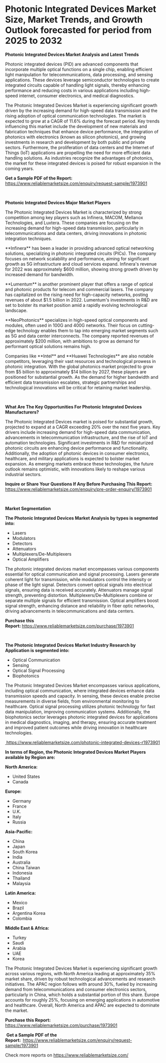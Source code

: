<p><h1>Photonic Integrated Devices Market Size, Market Trends, and Growth Outlook forecasted for period from 2025 to 2032</h1></p><p><strong>Photonic Integrated Devices Market Analysis and Latest Trends</strong></p>
<p><p>Photonic integrated devices (PID) are advanced components that incorporate multiple optical functions on a single chip, enabling efficient light manipulation for telecommunications, data processing, and sensing applications. These devices leverage semiconductor technologies to create integrated circuits capable of handling light signals, thereby enhancing performance and reducing costs in various applications including high-speed internet, consumer electronics, and medical diagnostics.</p><p>The Photonic Integrated Devices Market is experiencing significant growth driven by the increasing demand for high-speed data transmission and the rising adoption of optical communication technologies. The market is expected to grow at a CAGR of 11.6% during the forecast period. Key trends influencing this market include the development of new materials and fabrication techniques that enhance device performance, the integration of photonics with electronics (known as silicon photonics), and growing investments in research and development by both public and private sectors. Furthermore, the proliferation of data centers and the Internet of Things (IoT) applications are propelling the need for more efficient data handling solutions. As industries recognize the advantages of photonics, the market for these integrated devices is poised for robust expansion in the coming years.</p></p>
<p><strong>Get a Sample PDF of the Report:&nbsp;</strong> <a href="https://www.reliablemarketsize.com/enquiry/request-sample/1973901?utm_campaign=1898&utm_medium=2&utm_source=Github&utm_content=ia&utm_term=13022025&utm_id=photonic-integrated-devices">https://www.reliablemarketsize.com/enquiry/request-sample/1973901</a></p>
<p>&nbsp;</p>
<p><strong>Photonic Integrated Devices Major Market Players</strong></p>
<p><p>The Photonic Integrated Devices Market is characterized by strong competition among key players such as Infinera, MACOM, Mellanox Technologies, and Luxtera. These companies are focusing on the increasing demand for high-speed data transmission, particularly in telecommunications and data centers, driving innovations in photonic integration techniques.</p><p>**Infinera** has been a leader in providing advanced optical networking solutions, specializing in photonic integrated circuits (PICs). The company focuses on network scalability and performance, aiming for significant growth as 5G infrastructure and cloud services expand. Infinera's revenue for 2022 was approximately $600 million, showing strong growth driven by increased demand for bandwidth.</p><p>**Lumentum** is another prominent player that offers a range of optical and photonic products for telecom and commercial lasers. The company has capitalized on the rising need for high-capacity networks, posting revenues of about $1.5 billion in 2022. Lumentum's investments in R&D are set to bolster its market position amid a rapidly evolving technological landscape.</p><p>**NeoPhotonics** specializes in high-speed optical components and modules, often used in 100G and 400G networks. Their focus on cutting-edge technology enables them to tap into emerging market segments such as 5G and data center interconnects. The company reported revenues of approximately $200 million, with ambitions to grow as demand for performant optical solutions remains high.</p><p>Companies like **Intel** and **Huawei Technologies** are also notable competitors, leveraging their vast resources and technological prowess in photonic integration. With the global photonics market projected to grow from $5 billion to approximately $14 billion by 2027, these players are positioned for substantial growth. As the demand for higher bandwidth and efficient data transmission escalates, strategic partnerships and technological innovations will be critical for retaining market leadership.</p></p>
<p>&nbsp;</p>
<p><strong>What Are The Key Opportunities For Photonic Integrated Devices Manufacturers?</strong></p>
<p><p>The Photonic Integrated Devices market is poised for substantial growth, projected to expand at a CAGR exceeding 20% over the next five years. Key drivers include increasing demand for high-speed data communication, advancements in telecommunication infrastructure, and the rise of IoT and automation technologies. Significant investments in R&D for miniaturized photonic circuits are enhancing device performance and functionality. Additionally, the adoption of photonic devices in consumer electronics, healthcare, and military applications is expected to bolster market expansion. As emerging markets embrace these technologies, the future outlook remains optimistic, with innovations likely to reshape various industrial sectors.</p></p>
<p><strong>Inquire or Share Your Questions If Any Before Purchasing This Report:</strong> <a href="https://www.reliablemarketsize.com/enquiry/pre-order-enquiry/1973901?utm_campaign=1898&utm_medium=2&utm_source=Github&utm_content=ia&utm_term=13022025&utm_id=photonic-integrated-devices">https://www.reliablemarketsize.com/enquiry/pre-order-enquiry/1973901</a></p>
<p>&nbsp;</p>
<p><strong>Market Segmentation</strong></p>
<p><strong>The Photonic Integrated Devices Market Analysis by types is segmented into:</strong></p>
<p><ul><li>Lasers</li><li>Modulators</li><li>Detectors</li><li>Attenuators</li><li>Multiplexers/De-Multiplexers</li><li>Optical Amplifiers</li></ul></p>
<p><p>The photonic integrated devices market encompasses various components essential for optical communication and signal processing. Lasers generate coherent light for transmission, while modulators control the intensity or phase of the light signal. Detectors convert optical signals into electrical signals, ensuring data is received accurately. Attenuators manage signal strength, preventing distortion. Multiplexers/De-Multiplexers combine or separate multiple signals for efficient transmission. Optical amplifiers boost signal strength, enhancing distance and reliability in fiber optic networks, driving advancements in telecommunications and data centers.</p></p>
<p><strong>Purchase this Report:&nbsp;</strong><a href="https://www.reliablemarketsize.com/purchase/1973901?utm_campaign=1898&utm_medium=2&utm_source=Github&utm_content=ia&utm_term=13022025&utm_id=photonic-integrated-devices">https://www.reliablemarketsize.com/purchase/1973901</a></p>
<p>&nbsp;</p>
<p><strong>The Photonic Integrated Devices Market Industry Research by Application is segmented into:</strong></p>
<p><ul><li>Optical Communication</li><li>Sensing</li><li>Optical Signal Processing</li><li>Biophotonics</li></ul></p>
<p><p>The Photonic Integrated Devices Market encompasses various applications, including optical communication, where integrated devices enhance data transmission speeds and capacity. In sensing, these devices enable precise measurements in diverse fields, from environmental monitoring to healthcare. Optical signal processing utilizes photonic technology for fast data manipulation, improving communication systems. Additionally, the biophotonics sector leverages photonic integrated devices for applications in medical diagnostics, imaging, and therapy, ensuring accurate treatment and improved patient outcomes while driving innovation in healthcare technologies.</p></p>
<p><a href="https://www.reliablemarketsize.com/photonic-integrated-devices-r1973901?utm_campaign=1898&utm_medium=2&utm_source=Github&utm_content=ia&utm_term=13022025&utm_id=photonic-integrated-devices">&nbsp;https://www.reliablemarketsize.com/photonic-integrated-devices-r1973901</a></p>
<p><strong>In terms of Region, the Photonic Integrated Devices Market Players available by Region are:</strong></p>
<p>
    <p> <strong> North America: </strong>
        <ul>
            <li>United States</li>
            <li>Canada</li>
        </ul>
        </p> 
    <p> <strong> Europe: </strong>
        <ul>
            <li>Germany</li>
            <li>France</li>
            <li>U.K.</li>
            <li>Italy</li>
            <li>Russia</li>
        </ul>
        </p> 
    <p> <strong> Asia-Pacific: </strong>
        <ul>
            <li>China</li>
            <li>Japan</li>
            <li>South Korea</li>
            <li>India</li>
            <li>Australia</li>
            <li>China Taiwan</li>
            <li>Indonesia</li>
            <li>Thailand</li>
            <li>Malaysia</li>
        </ul>
        </p> 
    <p> <strong> Latin America: </strong>
        <ul>
            <li>Mexico</li>
            <li>Brazil</li>
            <li>Argentina Korea</li>
            <li>Colombia</li>
        </ul>
        </p> 
    <p> <strong> Middle East & Africa: </strong>
        <ul>
            <li>Turkey</li>
            <li>Saudi</li>
            <li>Arabia</li>
            <li>UAE</li>
            <li>Korea</li>
        </ul>
    </p>
    </p>
<p><p>The Photonic Integrated Devices Market is experiencing significant growth across various regions, with North America leading at approximately 35% market share, driven by robust technological advancements and research initiatives. The APAC region follows with around 30%, fueled by increasing demand from telecommunications and consumer electronics sectors, particularly in China, which holds a substantial portion of this share. Europe accounts for roughly 25%, focusing on emerging applications in automotive and healthcare. Overall, North America and APAC are expected to dominate the market.</p></p>
<p><strong>Purchase this Report: </strong><a href="https://www.reliablemarketsize.com/purchase/1973901?utm_campaign=1898&utm_medium=2&utm_source=Github&utm_content=ia&utm_term=13022025&utm_id=photonic-integrated-devices">https://www.reliablemarketsize.com/purchase/1973901</a></p>
<p>&nbsp;<strong>Get a Sample PDF of the Report:&nbsp;&nbsp;</strong><a href="https://www.reliablemarketsize.com/enquiry/request-sample/1973901?utm_campaign=1898&utm_medium=2&utm_source=Github&utm_content=ia&utm_term=13022025&utm_id=photonic-integrated-devices">https://www.reliablemarketsize.com/enquiry/request-sample/1973901</a></p>
<p><strong></strong></p>
<p>Check more reports on <a href="https://www.reliablemarketsize.com/?utm_campaign=1898&utm_medium=2&utm_source=Github&utm_content=ia&utm_term=13022025&utm_id=photonic-integrated-devices">https://www.reliablemarketsize.com/</a></p>
